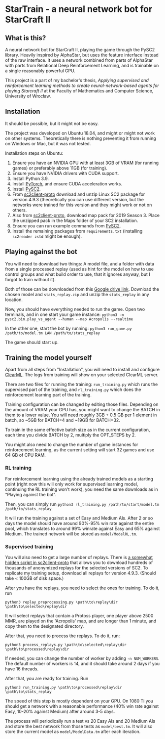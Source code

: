 # StarTrain - a neural network bot for StarCraft II

## What is this?

A neural network bot for StarCraft II, playing the game through the PySC2 library. Heavily inspired by AlphaStar, but uses the feature interface instead of the raw interface. It uses a network combined from parts of AlphaStar with parts from Relational Deep Reinforcement Learning, and is trainable on a single reasonably powerful GPU.

This project is a part of my bachelor's thesis, *Applying supervised and reinforcement learning methods to create neural-network-based agents for playing Starcraft II* at the Faculty of Mathematics and Computer Science, University of Wrocław.

## Installation

It should be possible, but it might not be easy.

The project was developed on Ubuntu 18.04, and might or might not work on other systems. Theoretically there is nothing preventing it from running on Windows or Mac, but it was not tested.

Installation steps on Ubuntu:
1. Ensure you have an NVIDIA GPU with at least 3GB of VRAM (for running games) or preferably above 11GB (for training). 
2. Ensure you have NVIDIA drivers with CUDA support.
3. Install Python 3.9.
4. Install [PyTorch](https://pytorch.org/), and ensure CUDA acceleration works.
5. Install [PySC2](https://github.com/deepmind/pysc2).
6. From [sc2client-proto](https://github.com/Blizzard/s2client-proto) download and unzip Linux SC2 package for version 4.9.3 (theoretically you can use different version, but the networks were trained for this version and they might work or not on others.
7. Also from [sc2client-proto](https://github.com/Blizzard/s2client-proto), download map pack for 2019 Season 3. Place the unzipped pack in the Maps folder of your SC2 installation.
8. Ensure you can run example commands from [PySC2](https://github.com/deepmind/pysc2). 
9. Install the remaining packages from `requirements.txt` (installing `sc2reader zstd` might be enough).

## Playing against the bot

You will need to download two things: A model file, and a folder with data from a single processed replay (used as hint for the model on how to use control groups and what build order to use, that it ignores anyway, but I forgot to train without it). 

Both of those can be downloaded from this [Google drive link](https://drive.google.com/drive/folders/1NjqgrlDvIUidXfkfGDGVMXdL-qyWX72k?usp=sharing). Download the chosen model and `stats_replay.zip` and unzip the `stats_replay` in any location. 

Now, you should have everything needed to run the game. Open two terminals, and in one start your game instance: 
`python3 -m pysc2.bin.play_vs_agent --human --map Acropolis --realtime`

In the other one, start the bot by running:
`python3 run_game.py /path/to/model.tm LAN /path/to/stats_replay`

The game should start up. 

## Training the model yourself

Apart from all steps from "Installation", you will need to install and configure [ClearML](https://github.com/allegroai/clearml). The logs from training will show on your selected ClearML server.

There are two files for running the training: `run_training.py` which runs the supervised part of the training, and `rl_training.py` which does the reinforcement learning part of the training. 

Training configuration can be changed by editing those files. Depending on the amount of VRAM your GPU has, you might want to change the BATCH in them to a lower value. You will need roughly 3GB + 0.5 GB per 1 element in batch, so ~5GB for BATCH=4 and ~19GB for BATCH=32.

To train in the same effective batch size as in the current configuration, each time you divide BATCH by 2, multiply the OPT_STEPS by 2.

You might also need to change the number of game instances for reinforcement learning, as the current setting will start 32 games and use 64 GB of CPU RAM.

### RL training
For reinforcement learning using the already trained models as a starting point (right now this will only work for supervised learning model, continuing the RL training won't work), you need the same downloads as in "Playing against the bot".

Then, you can simply run
`python3 rl_training.py /path/to/start/model.tm /path/to/stats_replay`

It will run the training against a set of Easy and Medium AIs. After 2 or so days the model should have around 90%-95% win rate against the entire pool, which translates to around 99% winrate against Easy and 65% against Medium. The trained network will be stored as `model/ModelRL.tm`.

### Supervised training

You will also need to get a large number of replays. There is [a somewhat hidden script in sc2client-proto](https://github.com/Blizzard/s2client-proto/tree/master/samples/replay-api) that allows you to download hundreds of thousands of anonymized replays for the selected versions of SC2. To replicate my training setup, download all replays for version 4.9.3. (Should take < 100GB of disk space.)

After you have the replays, you need to select the ones for training. To do it, run

`python3 replay_preprocessing.py \path\to\replay\dir \path\to\selected\replay\dir`

It will select replays that contain a Protoss player, one player above 2500 MMR, are played on the 'Acropolis' map, and are longer than 1 minute, and copy them to the designated directory.

After that, you need to process the replays. To do it, run:

`python3 process_replays.py \path\to\selected\replay\dir \path\to\processed\replay\dir`

If needed, you can change the number of worker by adding `-n NUM_WORKERS`. The default number of workers is 14, and it should take around 2 days if you have 16 threads.

After that, you are ready for training. Run

`python3 run_training.py \path\to\processed\replay\dir \path\to\stats_replay`

The speed of this step is mostly dependent on your GPU. On 1080 Ti you should get a network with a reasonable performance (40% win rate against Easy, 10-20% against Medium) after around 3-5 days. 

The process will periodically run a test vs 20 Easy AIs and 20 Medium AIs and store the best network from those tests as `model/best.tm`. It will also store the current model as `model/ModelData.tm` after each iteration.

